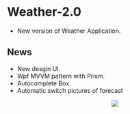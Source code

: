 # Weather-2.0
- New version of Weather Application.
## News
- New desgin UI.
- Wpf MVVM pattern with Prism.
- Autocomplete Box.
- Automatic switch pictures of forecast

<p align="center">
<img src=http://preview.ibb.co/eeZ8cn/weather.png /imag>
</p>
